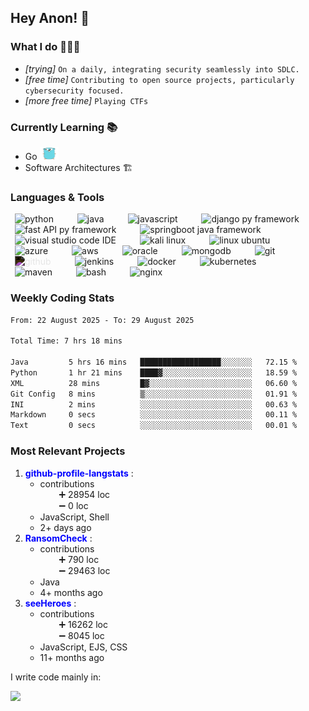 <h2 align="left"> Hey Anon! 👋 </h2>

### What I do 👨🏼‍💻 

- *[trying]* `On a daily, integrating security seamlessly into SDLC.`
- *[free time]* `Contributing to open source projects, particularly cybersecurity focused.`
- *[more free time]* `Playing CTFs` 


### Currently Learning 📚 
- Go <img src="https://raw.githubusercontent.com/devicons/devicon/master/icons/go/go-original.svg" width="30" height="20" alt="go icon" />
- Software Architectures 🏗️

### Languages & Tools
<p align="left">
    <img alt="python"  src="https://cdn.jsdelivr.net/gh/devicons/devicon@latest/icons/python/python-original.svg" width=30px style="padding-right:20px;" hspace="7px" /> <img alt="java" src="https://cdn.jsdelivr.net/gh/devicons/devicon@latest/icons/java/java-original.svg" width=30px style="padding-right:20px;" hspace="7px" /> <img alt="javascript" src="https://cdn.jsdelivr.net/gh/devicons/devicon@latest/icons/javascript/javascript-original.svg" width=30px style="padding-right:20px;" hspace="7px" /> <img alt="django py framework" src="https://cdn.jsdelivr.net/gh/devicons/devicon@latest/icons/django/django-plain.svg" width=30px style="padding-right:20px;" hspace="7px" /> <img alt="fast API py framework" src="https://cdn.jsdelivr.net/gh/devicons/devicon@latest/icons/fastapi/fastapi-original.svg" width=30px style="padding-right:20px;" hspace="7px" /> <img alt="springboot java framework" src="https://cdn.jsdelivr.net/gh/devicons/devicon@latest/icons/spring/spring-original.svg" width=30px style="padding-right:20px;" hspace="7px" /> <img alt="visual studio code IDE" src="https://cdn.jsdelivr.net/gh/devicons/devicon@latest/icons/vscode/vscode-original.svg" width=30px style="padding-right:20px; "hspace="7px" /> <img alt="kali linux" src="https://cdn.jsdelivr.net/gh/devicons/devicon@latest/icons/kalilinux/kalilinux-original.svg" width=30px style="padding-right:20px;" hspace="7px" /> <img alt="linux ubuntu" src="https://cdn.jsdelivr.net/gh/devicons/devicon@latest/icons/ubuntu/ubuntu-original.svg" width=30px style="padding-right:20px;" hspace="7px" /> <img alt="azure" src="https://cdn.jsdelivr.net/gh/devicons/devicon@latest/icons/azure/azure-original.svg" width=30px style="padding-right:20px;" hspace="7px" /> <img alt="aws" src="https://cdn.jsdelivr.net/gh/devicons/devicon@latest/icons/amazonwebservices/amazonwebservices-plain-wordmark.svg" width=30px style="padding-right:20px;" hspace="7px" /> <img alt="oracle" src="https://cdn.jsdelivr.net/gh/devicons/devicon@latest/icons/oracle/oracle-original.svg" width=30px style="padding-right:20px;" hspace="7px" /> <img alt="mongodb" src="https://cdn.jsdelivr.net/gh/devicons/devicon@latest/icons/mongodb/mongodb-original.svg" width=30px style="padding-right:20px;" hspace="7px" /> <img alt="git" src="https://cdn.jsdelivr.net/gh/devicons/devicon@latest/icons/git/git-original.svg" width=30px style="padding-right:20px;" hspace="7px" /> <img alt="github" src="https://cdn.jsdelivr.net/gh/devicons/devicon@latest/icons/github/github-original.svg" width=30px style="padding-right:20px; filter: invert(1);" hspace="7px" /> <img alt="jenkins" src="https://cdn.jsdelivr.net/gh/devicons/devicon@latest/icons/jenkins/jenkins-original.svg" width=30px style="padding-right:20px;" hspace="7px" /> <img alt="docker" src="https://cdn.jsdelivr.net/gh/devicons/devicon@latest/icons/docker/docker-original.svg" width=30px style="padding-right:20px;" hspace="7px" /> <img alt="kubernetes" src="https://cdn.jsdelivr.net/gh/devicons/devicon@latest/icons/kubernetes/kubernetes-plain.svg" width=30px style="padding-right:20px;" hspace="7px" /> <img alt="maven" src="https://cdn.jsdelivr.net/gh/devicons/devicon@latest/icons/maven/maven-original.svg" width=30px style="padding-right:20px;" hspace="7px" /> <img alt="bash" src="https://cdn.jsdelivr.net/gh/devicons/devicon@latest/icons/bash/bash-original.svg" width=30px style="padding-right:20px;" hspace="7px" /> <img alt="nginx" src="https://cdn.jsdelivr.net/gh/devicons/devicon@latest/icons/nginx/nginx-original.svg" width=30px style="padding-right:20px;" hspace="7px" />
</p>

### Weekly Coding Stats
<!--START_SECTION:waka-->

```txt
From: 22 August 2025 - To: 29 August 2025

Total Time: 7 hrs 18 mins

Java         5 hrs 16 mins   ██████████████████░░░░░░░   72.15 %
Python       1 hr 21 mins    ████▓░░░░░░░░░░░░░░░░░░░░   18.59 %
XML          28 mins         █▓░░░░░░░░░░░░░░░░░░░░░░░   06.60 %
Git Config   8 mins          ▒░░░░░░░░░░░░░░░░░░░░░░░░   01.91 %
INI          2 mins          ░░░░░░░░░░░░░░░░░░░░░░░░░   00.63 %
Markdown     0 secs          ░░░░░░░░░░░░░░░░░░░░░░░░░   00.11 %
Text         0 secs          ░░░░░░░░░░░░░░░░░░░░░░░░░   00.01 %
```

<!--END_SECTION:waka-->

### Most Relevant Projects
<!-- loc starts -->
<ol>
  <li><strong><a href='https://github.com/Diekgbbtt/github-profile-langstats' style='color:blue; text-decoration:none;'>github-profile-langstats</a></strong> :
    <ul>
      <li>contributions
        <div style='margin-left: 30px;'>➕ 28954 loc</div>
        <div style='margin-left: 30px;'>➖ 0 loc</div>
      </li>
      <li>JavaScript, Shell</li>
      <li>2+ days ago</li>
    </ul>
  </li>
  <li><strong><a href='https://github.com/Diekgbbtt/RansomCheck' style='color:blue; text-decoration:none;'>RansomCheck</a></strong> :
    <ul>
      <li>contributions
        <div style='margin-left: 30px;'>➕ 790 loc</div>
        <div style='margin-left: 30px;'>➖ 29463 loc</div>
      </li>
      <li>Java</li>
      <li>4+ months ago</li>
    </ul>
  </li>
  <li><strong><a href='https://github.com/Diekgbbtt/seeHeroes' style='color:blue; text-decoration:none;'>seeHeroes</a></strong> :
    <ul>
      <li>contributions
        <div style='margin-left: 30px;'>➕ 16262 loc</div>
        <div style='margin-left: 30px;'>➖ 8045 loc</div>
      </li>
      <li>JavaScript, EJS, CSS</li>
      <li>11+ months ago</li>
    </ul>
  </li>
</ol>
<!-- loc ends -->

I write code mainly in:  

![](https://github-profile-langstats.vercel.app/api/top-langs/?username=Diekgbbtt&layout=donut&theme=transparent&text_color=9198a1&hide_title=true&langs_count=5&hide=html,css,EJS&exclude_repo=ITG-dev,github-profile-langstats)
